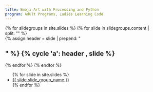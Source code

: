 ```yaml
---
title: Emoji Art with Processing and Python
program: Adult Programs, Ladies Learning Code
---
```


<main>

<section id="slide-content">
{% for slidegroups in site.slides %}
    {% for slide in slidegroups.content | split: "</h2>" %}
        <article>
            {% assign header = slide | prepend: "<h2>" %} 
            {% cycle 'a':  header , slide %}
        </article>
    {% endfor %}
{% endfor %}
</section>
<section id="slide-navigation">
<ul>
{% for slide in site.slides %}
    <li><a href="#{{ slide.slide_group_name | slugify }}">{{ slide.slide_group_name }}</a></li>
{% endfor %}
</ul>
</section>

</main>